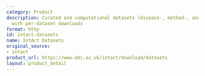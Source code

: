 ```yaml
---
category: Product
description: Curated and computational datasets (disease-, method-, and species-specific)
  with per-dataset downloads
format: http
id: intact.datasets
name: IntAct Datasets
original_source:
- intact
product_url: https://www.ebi.ac.uk/intact/download/datasets
layout: product_detail
---
```

